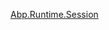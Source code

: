 [Abp.Runtime.Session](https://github.com/aspnetboilerplate/aspnetboilerplate/tree/dev/src/Abp/Runtime/Session)